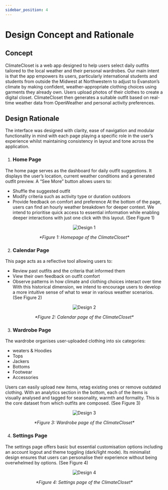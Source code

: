 ```yaml
---
sidebar_position: 4
---
```


# Design Concept and Rationale
## Concept
ClimateCloset is a web app designed to help users select daily outfits tailored to the local weather and their personal wardrobes. Our main intent is that the app empowers its users, particularly international students and students from outside the Midwest at Northwestern to adjust to Evanston’s climate by making confident, weather-appropriate clothing choices using garments they already own. Users  upload photos of their clothes to create a digital closet. ClimateCloset then generates a suitable outfit based on real-time weather data from OpenWeather and personal activity preferences. 

## Design Rationale
The interface was designed with clarity, ease of navigation and modular functionality in mind with each page playing a specific role in the user’s experience whilst maintaining consistency in layout and tone across the application.

1. ### Home Page
The home page serves as the dashboard for daily outfit suggestions. It displays the user’s location, current weather conditions and a generated outfit preview. A “See More” button allows users to: 
- Shuffle the suggested outfit
- Modify criteria such as activity type or duration outdoors
- Provide feedback on comfort and preference
At the bottom of the page, users can find an hourly weather breakdown for deeper context. We intend to prioritise quick access to essential information while enabling deeper interactions with just one click with this layout. (See Figure 1)

<p align="center">
  <img src="/img/design-1.png" alt="Design 1" style={{ width: "450px", maxWidth: "100%", height: "auto", border: "1px solid #ccc" }} />
</p>
<p align="center"><em>*Figure 1: Homepage of the ClimateCloset*</em></p>

2. ### Calendar Page
This page acts as a reflective tool allowing users to:
- Review past outfits and the criteria that informed them
- View their own feedback on outfit comfort
- Observe patterns in how climate and clothing choices interact over time
With this historical dimension, we intend to encourage users to develop a more intuitive sense of what to wear in various weather scenarios. (See Figure 2)

<p align="center">
  <img src="/img/design-2.png" alt="Design 2" style={{ width: "450px", maxWidth: "100%", height: "auto", border: "1px solid #ccc" }} />
</p>
<p align="center"><em>*Figure 2: Calendar page of the ClimateCloset*</em></p>

3. ### Wardrobe Page
The wardrobe organises user-uploaded clothing into six categories:
- weaters & Hoodies
- Tops
- Jackers
- Bottoms
- Footwear
- Accessories

Users can easily upload new items, retag existing ones or remove outdated clothing. With an analytics section in the bottom, each of the items is visually analysed and tagged for seasonality, warmth and formality. This is the core dataset from which outfits are composed. (See Figure 3)

<p align="center">
  <img src="/img/design-3.png" alt="Design 3" style={{ width: "450px", maxWidth: "100%", height: "auto", border: "1px solid #ccc" }} />
</p>
<p align="center"><em>*Figure 3: Wardrobe page of the ClimateCloset*</em></p>

4. ### Settings Page
The settings page offers basic but essential customisation options including an account logout and theme toggling (dark/light mode). Its minimalist design ensures that users can personalise their experience without being overwhelmed by options. (See Figure 4)

<p align="center">
  <img src="/img/design-4.png" alt="Design 4" style={{ width: "450px", maxWidth: "100%", height: "auto", border: "1px solid #ccc" }} />
</p>
<p align="center"><em>*Figure 4: Settings page of the ClimateCloset*</em></p>
